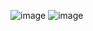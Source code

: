 ![image](https://github.com/user-attachments/assets/a52fc69d-fccc-412e-a748-91244dfdf4a7)
![image](https://github.com/user-attachments/assets/a2173376-3398-4db4-8e5a-26716899bef4)

